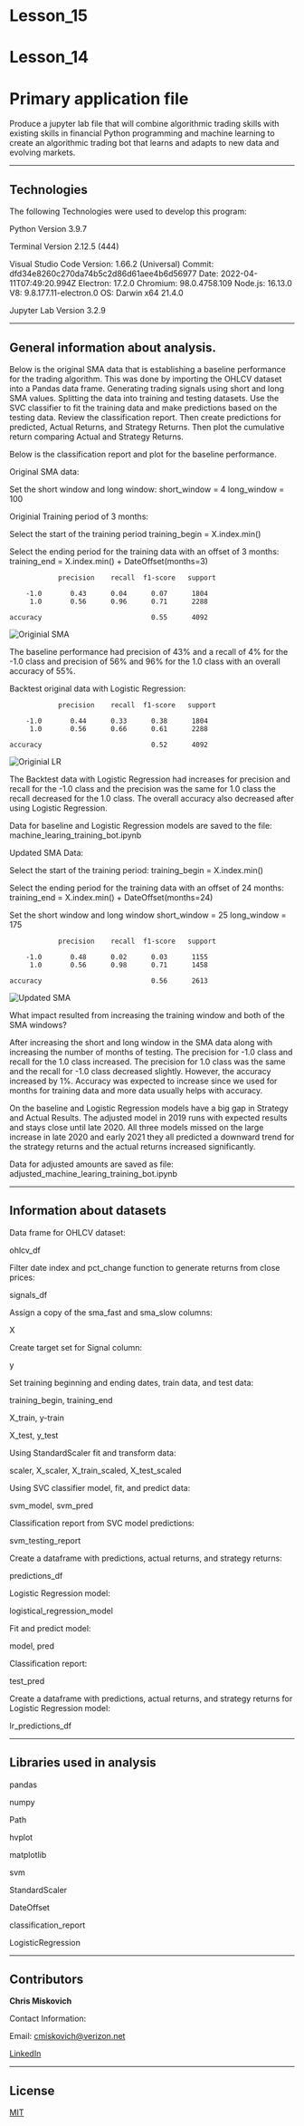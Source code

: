 # Lesson_15
# Lesson_14
# Primary application file

Produce a jupyter lab file that will combine algorithmic trading skills with existing skills in financial Python programming and machine learning to create an algorithmic trading bot that learns and adapts to new data and evolving markets.


---

## Technologies

The following Technologies were used to develop this program:

Python 
    Version 3.9.7

Terminal
    Version 2.12.5 (444)

Visual Studio Code
    Version: 1.66.2 (Universal)
    Commit: dfd34e8260c270da74b5c2d86d61aee4b6d56977
    Date: 2022-04-11T07:49:20.994Z
    Electron: 17.2.0
    Chromium: 98.0.4758.109
    Node.js: 16.13.0
    V8: 9.8.177.11-electron.0
    OS: Darwin x64 21.4.0
    
Jupyter Lab 
    Version 3.2.9
    


---

## General information about analysis.
Below is the original SMA data that is establishing a baseline performance for the trading algorithm.  This was done by importing the OHLCV dataset into a Pandas data frame.  Generating trading signals using short and long SMA values.  Splitting the data into training and testing datasets.  Use the SVC classifier to fit the training data and make predictions based on the testing data.  Review the classification report.  Then create predictions for predicted, Actual Returns, and Strategy Returns.  Then plot the cumulative return comparing Actual and Strategy Returns.

Below is the classification report and plot for the baseline performance.

Original SMA data:

Set the short window and long window:
short_window = 4
long_window = 100






Originial Training period of 3 months:

Select the start of the training period
training_begin = X.index.min()


Select the ending period for the training data with an offset of 3 months:
training_end = X.index.min() + DateOffset(months=3)

                precision    recall  f1-score   support

        -1.0       0.43      0.04      0.07      1804
         1.0       0.56      0.96      0.71      2288

    accuracy                           0.55      4092
   


![Originial SMA](/Original_SMA_plot.png)



The baseline performance had precision of 43% and a recall of 4% for the -1.0 class and precision of 56% and 96% for the 1.0 class with an overall accuracy of 55%.





Backtest original data with Logistic Regression:

                precision    recall  f1-score   support

        -1.0       0.44      0.33      0.38      1804
         1.0       0.56      0.66      0.61      2288

    accuracy                           0.52      4092
    
    
  ![Originial LR](/Original_withLR.png)
  
  
  The Backtest data with Logistic Regression had increases for precision and recall for the -1.0 class and the precision was the same for 1.0 class the recall decreased for the 1.0 class.  The overall accuracy also decreased after using Logistic Regression.
  
  Data for baseline and Logistic Regression models are saved to the file: machine_learing_training_bot.ipynb








Updated SMA Data:

Select the start of the training period:
training_begin = X.index.min()


Select the ending period for the training data with an offset of 24 months:
training_end = X.index.min() + DateOffset(months=24)


Set the short window and long window
short_window = 25
long_window = 175

                precision    recall  f1-score   support

        -1.0       0.48      0.02      0.03      1155
         1.0       0.56      0.98      0.71      1458

    accuracy                           0.56      2613




![Updated SMA](/Updated_SMA_plot.png)



What impact resulted from increasing the training window and both of the SMA windows?

After increasing the short and long window in the SMA data along with increasing the number of months of testing.  The precision for -1.0 class and recall for the 1.0 class increased.  The precision for 1.0 class was the same and the recall for -1.0 class decreased slightly.  However, the accuracy increased by 1%.  Accuracy was expected to increase since we used for months for training data and more data usually helps with accuracy.


On the baseline and Logistic Regression models have a big gap in Strategy and Actual Results.  The adjusted model in 2019 runs with expected results and stays close until late 2020.  All three models missed on the large increase in late 2020 and early 2021 they all predicted a downward trend for the strategy returns and the actual returns increased significantly.


Data for adjusted amounts are saved as file: adjusted_machine_learing_training_bot.ipynb


---

## Information about datasets

Data frame for OHLCV dataset:

ohlcv_df

Filter date index and pct_change function to generate returns from close prices:

signals_df

Assign a copy of the sma_fast and sma_slow columns:

X

Create target set for Signal column:

y

Set training beginning and ending dates, train data, and test data:

training_begin, training_end

X_train, y-train

X_test, y_test

Using StandardScaler fit and transform data:

scaler, X_scaler, X_train_scaled, X_test_scaled

Using SVC classifier model, fit, and predict data:

svm_model, svm_pred

Classification report from SVC model predictions:

svm_testing_report

Create a dataframe with predictions, actual returns, and strategy returns:

predictions_df

Logistic Regression model:

logistical_regression_model

Fit and predict model:

model, pred

Classification report:

test_pred

Create a dataframe with predictions, actual returns, and strategy returns for Logistic Regression model:

lr_predictions_df





---

## Libraries used in analysis

pandas

numpy

Path

hvplot

matplotlib

svm

StandardScaler

DateOffset

classification_report

LogisticRegression


---

## Contributors


**Chris Miskovich**

Contact Information:

Email: cmiskovich@verizon.net

[LinkedIn](https://www.linkedin.com/in/christopher-miskovich-9a61b0234/) 

---

## License

[MIT](/license.txt)
